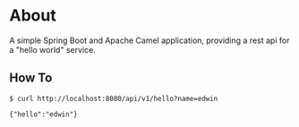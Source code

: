 # About
A simple Spring Boot and Apache Camel application, providing a rest api for a "hello world" service.

## How To
```
$ curl http://localhost:8080/api/v1/hello?name=edwin

{"hello":"edwin"}
```
